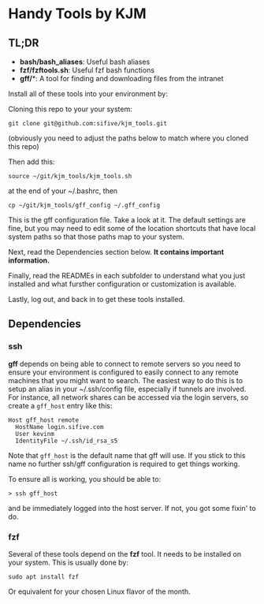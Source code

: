 # Handy Tools by KJM

## TL;DR
- **bash/bash_aliases**: Useful bash aliases
- **fzf/fzftools.sh**: Useful fzf bash functions
- **gff/***: A tool for finding and downloading files from the intranet

Install all of these tools into your environment by:

Cloning this repo to your your system:

```git clone git@github.com:sifive/kjm_tools.git```

(obviously you need to adjust the paths below to match where you cloned this repo)

Then add this:

```source ~/git/kjm_tools/kjm_tools.sh```

at the end of your ~/.bashrc, then

```cp ~/git/kjm_tools/gff_config ~/.gff_config```

This is the gff configuration file.  Take a look at it.  The default settings
are fine, but you may need to edit some of the location shortcuts that have
local system paths so that those paths map to your system.

Next, read the Dependencies section below.  __It contains important information.__

Finally, read the READMEs in each subfolder to understand what you just installed and what fursther configuration or customization is available.

Lastly, log out, and back in to get these tools installed.

## Dependencies

### ssh

**gff** depends on being able to connect to remote servers so you need to ensure your 
environment is configured to easily connect to any remote machines that you might
want to search.  The easiest way to do this is to setup an alias in your ~/.ssh/config 
file, especially if tunnels are involved.  For instance, all network shares can be accessed 
via the login servers, so create a `gff_host` entry like this:

```
Host gff_host remote
  HostName login.sifive.com
  User kevinm
  IdentityFile ~/.ssh/id_rsa_s5
```

Note that `gff_host` is the default name that gff will use.  If you stick to this name no further ssh/gff configuration is required to get things working.

To ensure all is working, you should be able to:

```> ssh gff_host```

and be immediately logged into the host server.  If not, you got some fixin' to do.

### fzf

Several of these tools depend on the **fzf** tool. It needs to be installed
on your system.  This is usually done by:

```sudo apt install fzf```

Or equivalent for your chosen Linux flavor of the month.

